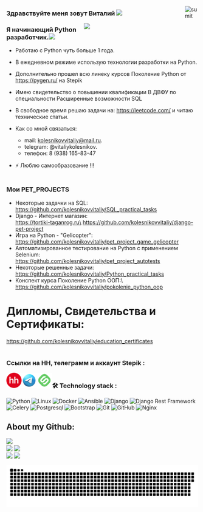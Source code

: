 [<img align="right" alt="sumit" width="34px" src="https://img.icons8.com/bubbles/50/000000/like.png"/>](https://kolesnikovvitaliy.github.io)



### Здравствуйте меня зовут Виталий  <img src="https://media.giphy.com/media/hvRJCLFzcasrR4ia7z/giphy.gif" width="40">

<img align="right" src="https://media.giphy.com/media/dWesBcTLavkZuG35MI/giphy.gif" width="300"/>

### Я начинающий Python разработчик.<img src="https://media.giphy.com/media/WUlplcMpOCEmTGBtBW/giphy.gif" width="30">

- Работаю с Python чуть больше 1 года.
- В ежедневном режиме использую технологии разработки на Python.
- Дополнительно прошел всю линеку курсов Поколение Python от https://pygen.ru/ на Stepik 
- Имею свидетельство о повышении квалификации В ДВФУ по специальности Расширенные возможности SQL
- В свободное время решаю задачи на: https://leetcode.com/ и читаю технические статьи.
 
- Как со мной связаться: 
    * mail: kolesnikovvitaliy@mail.ru.
    * telegram: @vitaliykolesnikov.
    * телефон: 8 (938) 165-83-47
    
- ⚡ Люблю самообразование !!!
#
### Мои PET_PROJECTS
* Некоторые задачки на SQL:\
  </a>https://github.com/kolesnikovvitaliy/SQL_practical_tasks
* Django - Интернет магазин:\
  </a>https://tortiki-taganrog.ru\
  </a>https://github.com/kolesnikovvitaliy/django-pet-project
* Игра на Python - "Gelicopter":\
  </a>https://github.com/kolesnikovvitaliy/pet_project_game_gelicopter
* Автоматизированное тестирование на Python с применением Selenium:\
  </a>https://github.com/kolesnikovvitaliy/pet_project_autotests
* Некоторые решенные задачи:\
  </a>https://github.com/kolesnikovvitaliy/Python_practical_tasks
* Конспект курса Поколение Python ООП:\ 
  </a>https://github.com/kolesnikovvitaliy/pokolenie_python_oop


<!-- ## Стажировка:

Документрирование выполненных задач:  
https://github.com/kolesnikovvitaliy/Internship_DevOps -->

#
# Дипломы, Свидетельства и Сертификаты:
https://github.com/kolesnikovvitaliy/education_certificates
#

### Ссылки на HH, телеграмм и аккаунт Stepik :
[<img align="left" alt="sumit" width="40px" src="https://github.com/kolesnikovvitaliy/kolesnikovvitaliy/blob/main/images/min-hh-red.png"/>](https://taganrog.hh.ru/resume/13eae788ff0bee7f2f0039ed1f6d7145434a69)
[<img align="left" alt="sumit" width="40px" src="https://github.com/kolesnikovvitaliy/kolesnikovvitaliy/blob/main/images/icons8-телеграм-94.png"/>](https://t.me/vitaliykolesnikov)
[<img align="left" alt="sumit" width="40px" src="https://github.com/kolesnikovvitaliy/kolesnikovvitaliy/blob/main/images/stepik.png"/>](https://stepik.org/users/173407867)

#
###
### :hammer_and_wrench: Technology stack :


![Python](https://img.shields.io/badge/-Python-black?style=flat-square&logo=Python)
![Linux](https://img.shields.io/badge/Linux-black?style=flat-square&logo=linux)
![Docker](https://img.shields.io/badge/-Docker-46a2f1?style=flat-square&logo=docker&logoColor=white)
![Ansible](https://img.shields.io/badge/-Ansible-ffce5a?style=flat-square&logo=Ansible)
![Django](https://img.shields.io/badge/-Django-0aad48?style=flat-square&logo=Django)
![Django Rest Framework](https://img.shields.io/badge/DRF-red?style=flat-square&logo=Django)
![Celery](https://img.shields.io/badge/-Celery-%2300C7B7?style=flat-square&logo=Celery)
![Postgresql](https://img.shields.io/badge/-Postgresql-%232c3e50?style=flat-square&logo=Postgresql)
![Bootstrap](https://img.shields.io/badge/-Bootstrap-573D7C?style=flat-square&logo=Bootstrap&logoColor=whiter)
![Git](https://img.shields.io/badge/-Git-black?style=flat-square&logo=git)
![GitHub](https://img.shields.io/badge/-GitHub-181717?style=flat-square&logo=github)
![Nginx](https://img.shields.io/badge/-Nginx-029339?style=flat-square&logo=Nginx)



## About my Github:
![](https://github-profile-summary-cards.vercel.app/api/cards/profile-details?username=kolesnikovvitaliy&theme=nord_bright) <br>
![](https://github-profile-summary-cards.vercel.app/api/cards/repos-per-language?username=kolesnikovvitaliy&theme=nord_bright) 
![](https://github-profile-summary-cards.vercel.app/api/cards/most-commit-language?username=kolesnikovvitaliy&theme=nord_bright) <br>
![](https://github-profile-summary-cards.vercel.app/api/cards/stats?username=kolesnikovvitaliy&theme=nord_bright) 
![](https://github-profile-summary-cards.vercel.app/api/cards/productive-time?username=kolesnikovvitaliy&theme=nord_bright)




![Snake Status](./images/github-kolesnikovvitaliy-snake.svg)


